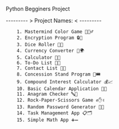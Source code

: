 Python Begginers Project 


--------- > Project Names: < ---------

        1. Mastermind Color Game 🎨🕵️‍♂️  
        2. Encryption Program 🔒🔑  
        3. Dice Roller 🎲🎉  
        4. Currency Converter 💱🌍  
        5. Calculator 🧮📐  
        6. To-Do List 📝✅  
        7. Contact List 📇📞  
        8. Concession Stand Program 🍿🎟️  
        9. Compound Interest Calculator 💰📈  
        10. Basic Calendar Application 📅📆  
        11. Anagram Checker 🔤🔄  
        12. Rock-Paper-Scissors Game ✊✋✌️  
        13. Random Password Generator 🔑🔀  
        14. Task Management App 📋🗂️  
        15. Simple Math App ➕➖  
